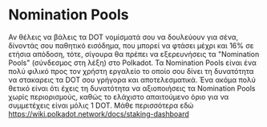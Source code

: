 # Nomination Pools

Αν θέλεις να βάλεις τα DOT νομίσματά σου να δουλεύουν για σένα, δίνοντάς σου παθητικό εισόδημα, που μπορεί να φτάσει μέχρι και 16% σε ετήσια απόδοση, τότε, σίγουρα θα πρέπει να εξερευνήσεις τα "Nomination Pools" (σύνδεσμος στη λέξη) στο Polkadot.
Τα Nomination Pools είναι ένα πολύ φιλικό προς τον χρήστη εργαλείο το οποίο σου δίνει τη δυνατότητα να στακαρεις τα DOT σου γρήγορα και αποτελεσματικά.
Ένα ακόμα πολύ θετικό είναι ότι έχεις τη δυνατότητα να αξιοποιήσεις τα Nomination Pools χωρίς περιορισμούς, καθώς το ελάχιστο απαιτούμενο όριο για να συμμετέχεις είναι μόλις 1 DOT.
Μάθε περισσότερα εδώ https://wiki.polkadot.network/docs/staking-dashboard